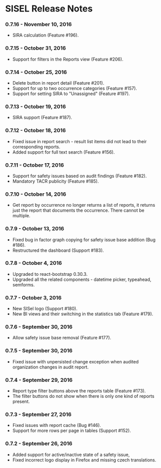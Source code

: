 # SISEL Release Notes

### 0.7.16 - November 10, 2016
- SIRA calculation (Feature #196).

### 0.7.15 - October 31, 2016
- Support for filters in the Reports view (Feature #206).

### 0.7.14 - October 25, 2016
- Delete button in report detail (Feature #201).
- Support for up to two occurrence categories (Feature #157).
- Support for setting SIRA to "Unassigned" (Feature #197).

### 0.7.13 - October 19, 2016
- SIRA support (Feature #187).

### 0.7.12 - October 18, 2016
- Fixed issue in report search - result list items did not lead to their corresponding reports.
- Added support for full text search (Feature #156).

### 0.7.11 - October 17, 2016
- Support for safety issues based on audit findings (Feature #182).
- Mandatory TACR publicity (Feature #185).

### 0.7.10 - October 14, 2016
- Get report by occurrence no longer returns a list of reports, it returns just the report that
documents the occurrence. There cannot be multiple.

### 0.7.9 - October 13, 2016
- Fixed bug in factor graph copying for safety issue base addition (Bug #186).
- Restructured the dashboard (Support #183).

### 0.7.8 - October 4, 2016
- Upgraded to react-bootstrap 0.30.3.
- Upgraded all the related components - datetime picker, typeahead, semforms.

### 0.7.7 - October 3, 2016
- New SISel logo (Support #180).
- New BI views and their switching in the statistics tab (Feature #179).

### 0.7.6 - September 30, 2016
- Allow safety issue base removal (Feature #177).

### 0.7.5 - September 30, 2016
- Fixed issue with unpersisted change exception when audited organization changes in audit report.

### 0.7.4 - September 29, 2016
- Report type filter buttons above the reports table (Feature #173).
- The filter buttons do not show when there is only one kind of reports present.

### 0.7.3 - September 27, 2016
- Fixed issues with report cache (Bug #146).
- Support for more rows per page in tables (Support #152).

### 0.7.2 - September 26, 2016
- Added support for active/inactive state of a safety issue,
- Fixed incorrect logo display in Firefox and missing czech translations.
